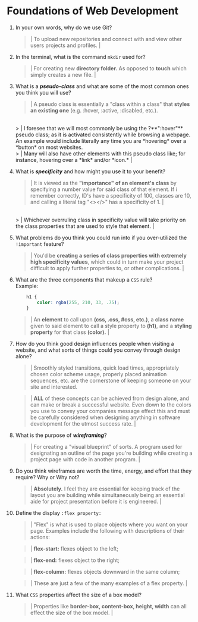 # Foundations of Web Development
01. In your own words, why do we use Git?
    > | To upload new repositories and connect with and view other users projects and profiles. |

02. In the terminal, what is the command `mkdir` used for?
    > | For creating new **directory folder.** As opposed to **touch** which simply creates a new file. |

03. What is a ***pseudo-class*** and what are some of the most common ones you think you will use?
    > | A pseudo class is essentially a "class within a class" that **styles an existing one** (e.g. :hover, :active, :disabled, etc.).
    <br>
    > | I foresee that we will most commonly be using the ?**":hover"** pseudo class; as it is activated consistently while browsing a webpage.  An example would include literally any time you are *hovering* over a *button* on most websites.  
    <br>
    > | Many will also have other elements with this pseudo class like; for instance, hovering over a *link* and/or *icon.* |

04. What is ***specificity*** and how might you use it to your benefit?
    > | It is viewed as the **"importance" of an element's class** by specifying a number value for said class of that element. If i remember correctly, ID's have a specificity of 100, classes are 10, and calling a literal tag "<></>" has a specificity of 1. |
    <br>
    > | Whichever overruling class in specificity value will take priority on the class properties that are used to style that element. |

05. What problems do you think you could run into if you over-utilized the `!important` feature?
    > | You'd be **creating a series of class properties with extremely high specificity values**, which could in turn make your project difficult to apply further properties to, or other complications. |

06. What are the three components that makeup a `CSS` rule? <br> Example:

    ```css
        h1 {
            color: rgba(255, 210, 33, .75);
        }
    ```

    > | An **element** to call upon **(css, .css, #css, etc.)**, a **class name** given to said element to call a style property to **(h1)**, and a **styling property** for that class **(color).** |

07. How do you think good design influences people when visiting a website, and what sorts of things could you convey through design alone?
    > | Smoothly styled transitions, quick load times, appropriately chosen color scheme usage, properly placed animation sequences, etc. are the cornerstone of keeping someone on your site and interested.

    > | **ALL** of these concepts can be achieved from design alone, and can make or break a successful website. Even down to the colors you use to convey your companies message effect this and must be carefully considered when designing anything in software development for the utmost success rate. |

08. What is the purpose of ***wireframing***?
    > | For creating a "visual blueprint" of sorts. A program used for designating an outline of the page you're building while creating a project page with code in another program. |

09. Do you think wireframes are worth the time, energy, and effort that they require? Why or Why not?
    > | **Absolutely.** I feel they are essential for keeping track of the layout you are building while simultaneously being an essential aide for project presentation before it is engineered. |

10. Define the display `:flex property:`
    > | "Flex" is what is used to place objects where you want on your page. Examples include the following with descriptions of their actions:
    
    > | **flex-start:** flexes object to the left;
    
    > | **flex-end:** flexes object to the right;
    
    > | **flex-column:** flexes objects downward in the same column;
    
    > | These are just a few of the many examples of a flex property. |

11. What `CSS` properties affect the size of a box model?
    > | Properties like **border-box, content-box, height, width** can all effect the size of the box model.  |
